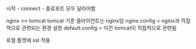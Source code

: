시작 - connect - 종료포트 모두 달라야함

nginx <-> tomcat 
tomcat 기준 클라이언트는 nginx임
nginx.config < nginx과 직접적으로 관련되는 환경 설정
default.config < 이건 tomcat이 직접적으로 관련됨

로컬 톰캣에 ssl 적용
